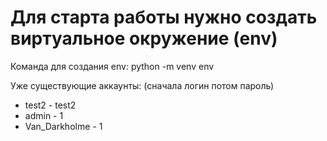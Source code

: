 # Для старта работы нужно создать виртуальное окружение (env)
Команда для создания env: 
python -m venv env

Уже существующие аккаунты:
(сначала логин потом пароль)
* test2 - test2
* admin - 1
* Van_Darkholme - 1

